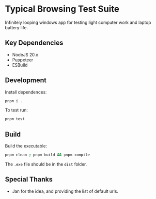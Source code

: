 # Typical Browsing Test Suite
Infinitely looping windows app for testing light computer work and laptop battery life.
## Key Dependencies
- NodeJS 20.x
- Puppeteer
- ESBuild
  
## Development
Install dependences:
```bash
pnpm i .
```

To test run:
```bash
pnpm test
```

## Build
Build the executable:
```bash
pnpm clean ; pnpm build && pnpm compile
```

The `.exe` file should be in the `dist` folder.

## Special Thanks
- Jan for the idea, and providing the list of default urls.
